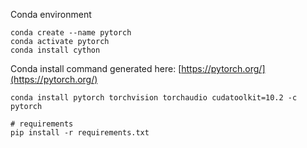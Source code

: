 
Conda environment
```
conda create --name pytorch
conda activate pytorch
conda install cython
```
Conda install command generated here: [https://pytorch.org/](https://pytorch.org/)
```
conda install pytorch torchvision torchaudio cudatoolkit=10.2 -c pytorch
```

```
# requirements
pip install -r requirements.txt
```
